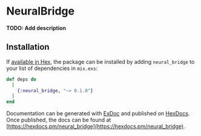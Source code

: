 # NeuralBridge

**TODO: Add description**

## Installation

If [available in Hex](https://hex.pm/docs/publish), the package can be installed
by adding `neural_bridge` to your list of dependencies in `mix.exs`:

```elixir
def deps do
  [
    {:neural_bridge, "~> 0.1.0"}
  ]
end
```

Documentation can be generated with [ExDoc](https://github.com/elixir-lang/ex_doc)
and published on [HexDocs](https://hexdocs.pm). Once published, the docs can
be found at [https://hexdocs.pm/neural_bridge](https://hexdocs.pm/neural_bridge).

